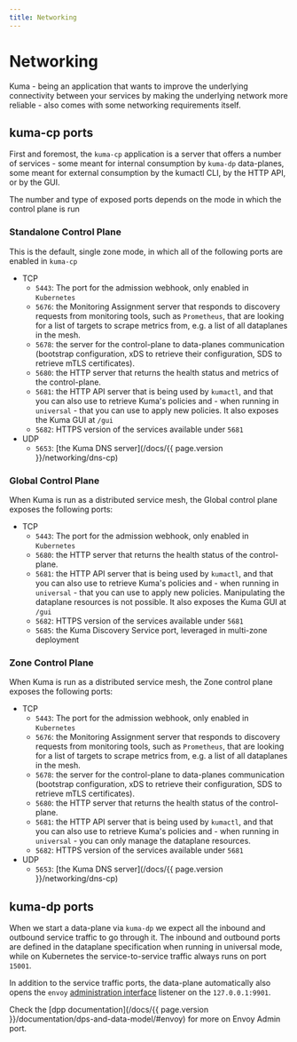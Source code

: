 ```yaml
---
title: Networking
---
```

# Networking

Kuma - being an application that wants to improve the underlying connectivity between your services by making the underlying network more reliable - also comes with some networking requirements itself.

## kuma-cp ports

First and foremost, the `kuma-cp` application is a server that offers a number of services - some meant for internal consumption by `kuma-dp` data-planes, some meant for external consumption by the kumactl CLI, by the HTTP API, or by the GUI.

The number and type of exposed ports depends on the mode in which the control plane is run

### Standalone Control Plane

This is the default, single zone mode, in which all of the following ports are enabled in `kuma-cp`

* TCP
    * `5443`: The port for the admission webhook, only enabled in `Kubernetes`
    * `5676`: the Monitoring Assignment server that responds to discovery requests from monitoring tools, such as `Prometheus`, that are looking for a list of targets to scrape metrics from, e.g. a list of all dataplanes in the mesh.
    * `5678`: the server for the control-plane to data-planes communication (bootstrap configuration, xDS to retrieve their configuration, SDS to retrieve mTLS certificates).
    * `5680`: the HTTP server that returns the health status and metrics of the control-plane.
    * `5681`: the HTTP API server that is being used by `kumactl`, and that you can also use to retrieve Kuma's policies and - when running in `universal` - that you can use to apply new policies. It also exposes the Kuma GUI at `/gui`
    * `5682`: HTTPS version of the services available under `5681`
* UDP
    * `5653`: [the Kuma DNS server](/docs/{{ page.version }}/networking/dns-cp)

### Global Control Plane


When Kuma is run as a distributed service mesh, the Global control plane exposes the following ports:

* TCP
    * `5443`: The port for the admission webhook, only enabled in `Kubernetes`
    * `5680`: the HTTP server that returns the health status of the control-plane.
    * `5681`: the HTTP API server that is being used by `kumactl`, and that you can also use to retrieve Kuma's policies and - when running in `universal` - that you can use to apply new policies. Manipulating the dataplane resources is not possible. It also exposes the Kuma GUI at `/gui`
    * `5682`: HTTPS version of the services available under `5681`
    * `5685`: the Kuma Discovery Service port, leveraged in multi-zone deployment

### Zone Control Plane

When Kuma is run as a distributed service mesh, the Zone control plane exposes the following ports:

* TCP
    * `5443`: The port for the admission webhook, only enabled in `Kubernetes`
    * `5676`: the Monitoring Assignment server that responds to discovery requests from monitoring tools, such as `Prometheus`, that are looking for a list of targets to scrape metrics from, e.g. a list of all dataplanes in the mesh.
    * `5678`: the server for the control-plane to data-planes communication (bootstrap configuration, xDS to retrieve their configuration, SDS to retrieve mTLS certificates).
    * `5680`: the HTTP server that returns the health status of the control-plane.
    * `5681`: the HTTP API server that is being used by `kumactl`, and that you can also use to retrieve Kuma's policies and - when running in `universal` - you can only manage the dataplane resources.
    * `5682`: HTTPS version of the services available under `5681`
* UDP
    * `5653`: [the Kuma DNS server](/docs/{{ page.version }}/networking/dns-cp)

## kuma-dp ports

When we start a data-plane via `kuma-dp` we expect all the inbound and outbound service traffic to go through it. The inbound and outbound ports are defined in the dataplane specification when running in universal mode, while on Kubernetes the service-to-service traffic always runs on port `15001`.

In addition to the service traffic ports, the data-plane automatically also opens the `envoy` [administration interface](https://www.envoyproxy.io/docs/envoy/latest/operations/admin) listener on the `127.0.0.1:9901`.

Check the [dpp documentation](/docs/{{ page.version }}/documentation/dps-and-data-model/#envoy) for more on Envoy Admin port.
